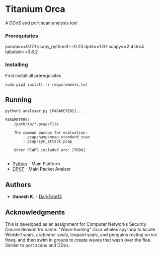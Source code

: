 # Titanium Orca

A DDoS and port scan analysis tool

### Prerequisites

pandas==0.17.1
scapy_python3==0.23
dpkt==1.9.1
scapy==2.4.0rc4
tabulate==0.8.2

### Installing

First install all prerequisites

```
sudo pip3 install -r requirements.txt
```
## Running

``` 
python3 analyser.py [PARAMETERS]...

PARAMETERS:
    /path/to/*.pcap/file
	
	The common pacaps for evaluation:
		- pcap/namp/nmap_standard_scan
		- pcap/syn_attack.pcap
	
	Other PCAPS included are: [TODO]
	
```

* [Python](https://docs.python.org/3/) - Main Platform
* [DPKT](https://pypi.python.org/pypi/dpkt) - Main Packet Analser 

## Authors

* **Ganesh K.** - [DarkFate13](https://github.com/DarkFate13)

## Acknowledgments

This is developed as an assignment for Computer Networks Security Course 
Reason for name: "Wave-hunting" Orca whales spy-hop to locate Weddell seals, crabeater seals, leopard seals, and penguins resting on ice floes, and then swim in groups to create waves that wash over the floe. Similar to port scans and DDos.
